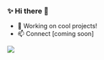 ### ✨ Hi there  🌱
 
- 🔭 Working on cool projects!
- 📫 Connect [coming soon]

<a href="https://hits.seeyoufarm.com"/><img src="https://hits.seeyoufarm.com/api/count/incr/badge.svg?url=https%3A%2F%2Fgithub.com%2Fnazbeh"/></a>
